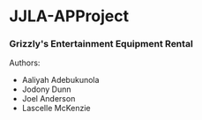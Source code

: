 # JJLA-APProject
### Grizzly's Entertainment Equipment Rental


Authors:
* Aaliyah Adebukunola
* Jodony Dunn
* Joel Anderson
* Lascelle McKenzie

